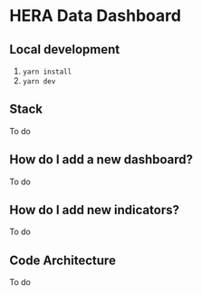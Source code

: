 # HERA Data Dashboard

## Local development

1. `yarn install`
2. `yarn dev`

## Stack

To do

## How do I add a new dashboard?

To do

## How do I add new indicators?

To do

## Code Architecture

To do

